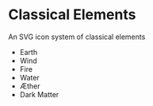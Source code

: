 # Classical Elements
An SVG icon system of classical elements

* Earth
* Wind
* Fire
* Water
* Æther
* Dark Matter
